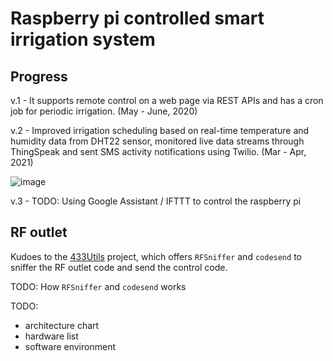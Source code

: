 # Raspberry pi controlled smart irrigation system

## Progress

v.1 - It supports remote control on a web page via REST APIs and has a cron job for periodic irrigation. (May - June, 2020)

v.2 - Improved irrigation scheduling based on real-time temperature and humidity data from DHT22 sensor, monitored live data streams through ThingSpeak and sent SMS activity notifications using Twilio.  (Mar - Apr, 2021)  

![image](https://user-images.githubusercontent.com/60984454/136063397-cb0cce66-2fa0-4bb9-bd53-0a9b8d04e344.png)

v.3 - TODO: Using Google Assistant / IFTTT to control the raspberry pi 

## RF outlet

Kudoes to the [433Utils](https://github.com/ninjablocks/433Utils/tree/master/RPi_utils) project, which offers `RFSniffer` and `codesend` to sniffer the RF outlet code and send the control code.

TODO:  How `RFSniffer` and `codesend` works

TODO:
- architecture chart
- hardware list
- software environment



